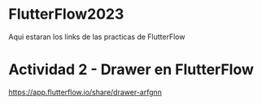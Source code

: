 # FlutterFlow2023
Aqui estaran los links de las practicas de FlutterFlow

# Actividad 2 - Drawer en FlutterFlow
https://app.flutterflow.io/share/drawer-arfgnn
